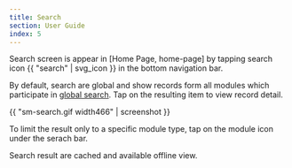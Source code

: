 ```yaml
---
title: Search
section: User Guide
index: 5
---
```


Search screen is appear in [Home Page, home-page] by tapping search icon {{ "search" | svg_icon }} in the bottom navigation bar.

By default, search are global and show records form all modules which participate in [global search](http://support.sugarcrm.com/Documentation/Sugar_Developer/Sugar_Developer_Guide_7.8/Architecture/Global_Search/). Tap on the resulting item to view record detail.

{{ "sm-search.gif width466" | screenshot }}

To limit the result only to a specific module type, tap on the module icon under the serach bar.

Search result are cached and available offline view.